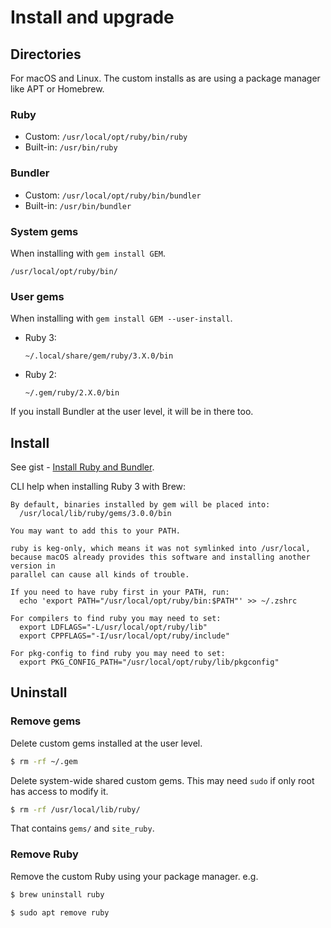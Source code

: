 # Install and upgrade


## Directories

For macOS and Linux. The custom installs as are using a package manager like APT or Homebrew.

### Ruby

- Custom: `/usr/local/opt/ruby/bin/ruby`
- Built-in: `/usr/bin/ruby`

### Bundler

- Custom: `/usr/local/opt/ruby/bin/bundler`
- Built-in: `/usr/bin/bundler`

### System gems

When installing with `gem install GEM`.

```
/usr/local/opt/ruby/bin/
```

### User gems

When installing with `gem install GEM --user-install`.

- Ruby 3:
    ```
    ~/.local/share/gem/ruby/3.X.0/bin
    ```
- Ruby 2: 
    ```
    ~/.gem/ruby/2.X.0/bin
    ```

If you install Bundler at the user level, it will be in there too.


## Install

See gist - [Install Ruby and Bundler](https://gist.github.com/fb758aea4d35e03b9ed093afddf4e7ec).

<script src="https://gist.github.com/MichaelCurrin/fb758aea4d35e03b9ed093afddf4e7ec.js"></script>


CLI help when installing Ruby 3 with Brew:

```
By default, binaries installed by gem will be placed into:
  /usr/local/lib/ruby/gems/3.0.0/bin

You may want to add this to your PATH.

ruby is keg-only, which means it was not symlinked into /usr/local,
because macOS already provides this software and installing another version in
parallel can cause all kinds of trouble.

If you need to have ruby first in your PATH, run:
  echo 'export PATH="/usr/local/opt/ruby/bin:$PATH"' >> ~/.zshrc

For compilers to find ruby you may need to set:
  export LDFLAGS="-L/usr/local/opt/ruby/lib"
  export CPPFLAGS="-I/usr/local/opt/ruby/include"

For pkg-config to find ruby you may need to set:
  export PKG_CONFIG_PATH="/usr/local/opt/ruby/lib/pkgconfig"
```


## Uninstall

### Remove gems

Delete custom gems installed at the user level.

```sh
$ rm -rf ~/.gem
```

Delete system-wide shared custom gems. This may need `sudo` if only root has access to modify it.

```sh
$ rm -rf /usr/local/lib/ruby/
```

That contains `gems/` and `site_ruby`.

### Remove Ruby

Remove the custom Ruby using your package manager. e.g.

```sh
$ brew uninstall ruby

$ sudo apt remove ruby
```
